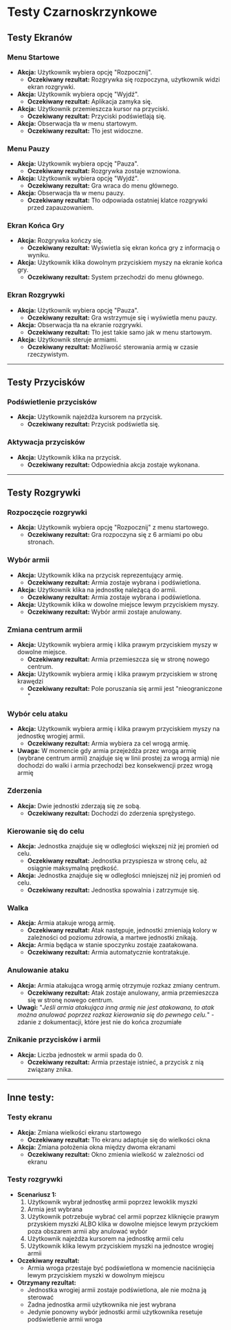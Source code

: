 # Testy Czarnoskrzynkowe

## Testy Ekranów

### Menu Startowe
- **Akcja:** Użytkownik wybiera opcję "Rozpocznij".
    - **Oczekiwany rezultat:** Rozgrywka się rozpoczyna, użytkownik widzi ekran rozgrywki.
- **Akcja:** Użytkownik wybiera opcję "Wyjdź".
    - **Oczekiwany rezultat:** Aplikacja zamyka się.
- **Akcja:** Użytkownik przemieszcza kursor na przyciski.
    - **Oczekiwany rezultat:** Przyciski podświetlają się.
- **Akcja:** Obserwacja tła w menu startowym.
    - **Oczekiwany rezultat:** Tło jest widoczne.

### Menu Pauzy
- **Akcja:** Użytkownik wybiera opcję "Pauza".
    - **Oczekiwany rezultat:** Rozgrywka zostaje wznowiona.
- **Akcja:** Użytkownik wybiera opcję "Wyjdź".
    - **Oczekiwany rezultat:** Gra wraca do menu głównego.
- **Akcja:** Obserwacja tła w menu pauzy.
    - **Oczekiwany rezultat:** Tło odpowiada ostatniej klatce rozgrywki przed zapauzowaniem.

### Ekran Końca Gry
- **Akcja:** Rozgrywka kończy się.
    - **Oczekiwany rezultat:** Wyświetla się ekran końca gry z informacją o wyniku.
- **Akcja:** Użytkownik klika dowolnym przyciskiem myszy na ekranie końca gry.
    - **Oczekiwany rezultat:** System przechodzi do menu głównego.

### Ekran Rozgrywki
- **Akcja:** Użytkownik wybiera opcję "Pauza".
    - **Oczekiwany rezultat:** Gra wstrzymuje się i wyświetla menu pauzy.
- **Akcja:** Obserwacja tła na ekranie rozgrywki.
    - **Oczekiwany rezultat:** Tło jest takie samo jak w menu startowym.
- **Akcja:** Użytkownik steruje armiami.
    - **Oczekiwany rezultat:** Możliwość sterowania armią w czasie rzeczywistym.

---

## Testy Przycisków

### Podświetlenie przycisków
- **Akcja:** Użytkownik najeżdża kursorem na przycisk.
    - **Oczekiwany rezultat:** Przycisk podświetla się.

### Aktywacja przycisków
- **Akcja:** Użytkownik klika na przycisk.
    - **Oczekiwany rezultat:** Odpowiednia akcja zostaje wykonana.

---

## Testy Rozgrywki

### Rozpoczęcie rozgrywki
- **Akcja:** Użytkownik wybiera opcję "Rozpocznij" z menu startowego.
    - **Oczekiwany rezultat:** Gra rozpoczyna się z 6 armiami po obu stronach.

### Wybór armii
- **Akcja:** Użytkownik klika na przycisk reprezentujący armię.
    - **Oczekiwany rezultat:** Armia zostaje wybrana i podświetlona.
- **Akcja:** Użytkownik klika na jednostkę należącą do armii.
    - **Oczekiwany rezultat:** Armia zostaje wybrana i podświetlona.
- **Akcja:** Użytkownik klika w dowolne miejsce lewym przyciskiem myszy.
    - **Oczekiwany rezultat:** Wybór armii zostaje anulowany.

### Zmiana centrum armii
- **Akcja:** Użytkownik wybiera armię i klika prawym przyciskiem myszy w dowolne miejsce.
    - **Oczekiwany rezultat:** Armia przemieszcza się w stronę nowego centrum.
- **Akcja:** Użytkownik wybiera armię i klika prawym przyciskiem w stronę krawędzi
    - **Oczekiwany rezultat:** Pole poruszania się armii jest "nieograniczone                  "

### Wybór celu ataku
- **Akcja:** Użytkownik wybiera armię i klika prawym przyciskiem myszy na jednostkę wrogiej armii.
    - **Oczekiwany rezultat:** Armia wybiera za cel wrogą armię.
- **Uwaga:** W momencie gdy armia przejeżdża przez wrogą armię (wybrane centrum armii) 
znajduje się w linii prostej za wrogą armią) nie dochodzi do walki i armia przechodzi
bez konsekwencji przez wrogą armię

### Zderzenia
- **Akcja:** Dwie jednostki zderzają się ze sobą.
    - **Oczekiwany rezultat:** Dochodzi do zderzenia sprężystego.

### Kierowanie się do celu
- **Akcja:** Jednostka znajduje się w odległości większej niż jej promień od celu.
    - **Oczekiwany rezultat:** Jednostka przyspiesza w stronę celu, aż osiągnie maksymalną prędkość.
- **Akcja:** Jednostka znajduje się w odległości mniejszej niż jej promień od celu.
    - **Oczekiwany rezultat:** Jednostka spowalnia i zatrzymuje się.

### Walka
- **Akcja:** Armia atakuje wrogą armię.
    - **Oczekiwany rezultat:** Atak następuje, jednostki zmieniają kolory w zależności od poziomu zdrowia, a martwe jednostki znikają.
- **Akcja:** Armia będąca w stanie spoczynku zostaje zaatakowana.
    - **Oczekiwany rezultat:** Armia automatycznie kontratakuje.

### Anulowanie ataku
- **Akcja:** Armia atakująca wrogą armię otrzymuje rozkaz zmiany centrum.
    - **Oczekiwany rezultat:** Atak zostaje anulowany, armia przemieszcza się w stronę nowego centrum.
- **Uwagi:** "_Jeśli armia atakująca inną armię nie jest atakowana, to atak można anulować poprzez rozkaz kierowania się do pewnego celu._" - 
zdanie z dokumentacji, które jest nie do końca zrozumiałe

### Znikanie przycisków i armii
- **Akcja:** Liczba jednostek w armii spada do 0.
    - **Oczekiwany rezultat:** Armia przestaje istnieć, a przycisk z nią związany znika.

---
## Inne testy:

### Testy ekranu
- **Akcja:** Zmiana wielkości ekranu startowego
    - **Oczekiwany rezultat:** Tło ekranu adaptuje się do wielkości okna
- **Akcja:** Zmiana położenia okna między dwoma ekranami
    - **Oczekiwany rezultat:** Okno zmienia wielkość w zależności od ekranu

### Testy rozgrywki
- **Scenariusz 1:**
  1. Użytkownik wybrał jednostkę armii poprzez lewoklik myszki
  2. Armia jest wybrana
  3. Użytkownik potrzebuje wybrać cel armii poprzez kliknięcie prawym przyskiem myszki ALBO
      klika w dowolne miejsce lewym przyckiem poza obszarem armii aby anulować wybór
  4. Użytkownik najeżdża kursorem na jednostkę armii celu
  5. Użytkownik klika lewym przyciskiem myszki na jednostce wrogiej armii
- **Oczekiwany rezultat:**
  - Armia wroga przestaje być podświetlona w momencie naciśnięcia lewym przyciskiem myszki w dowolnym miejscu
- **Otrzymany rezultat:**
  - Jednostka wrogiej armii zostaje podświetlona, ale nie można ją sterować
  - Żadna jednostka armii użytkownika nie jest wybrana
  - Jedynie ponowny wybór jednostki armii użytkownika resetuje podświetlenie armii wroga

